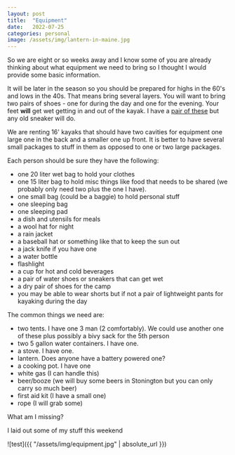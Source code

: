 ```yaml
---
layout: post
title:  "Equipment"
date:   2022-07-25
categories: personal
image: /assets/img/lantern-in-maine.jpg
---
```

So we are eight or so weeks away and I know some of you are already thinking about what equipment we need to bring so I thought I would provide some basic information.

It will be later in the season so you should be prepared for highs in the 60's and lows in the 40s. That means bring several layers. You will want to bring two pairs of shoes - one for during the day and one for the evening. Your feet **will** get wet getting in and out of the kayak. I have a [pair of these](https://www.rei.com/product/164638/astral-brewer-20-water-shoes-mens?CAWELAID=120217890014430780&CAGPSPN=pla&CAAGID=104551579641&CATCI=pla-451643129702&cm_mmc=PLA_Google%7C21700000001700551_1646380020%7C92700053581104925%7CTOF%7C71700000066681446&gclsrc=ds&gclsrc=ds) but any old sneaker will do.

We are renting 16' kayaks that should have two cavities for equipment one large one in the back and a smaller one up front. It is better to have several small packages to stuff in them as opposed to one or two large packages.

Each person should be sure they have the following:
- one 20 liter wet bag to hold your clothes
- one 15 liter bag to hold misc things like food that needs to be shared (we probably only need two plus the one I have).
- one small bag (could be a baggie) to hold personal stuff
- one sleeping bag
- one sleeping pad
- a dish and utensils for meals
- a wool hat for night
- a rain jacket
- a baseball hat or something like that to keep the sun out
- a jack knife if you have one
- a water bottle
- flashlight
- a cup for hot and cold beverages
- a pair of water shoes or sneakers that can get wet
- a dry pair of shoes for the camp
- you may be able to wear shorts but if not a pair of lightweight pants for kayaking during the day

The common things we need are:
- two tents. I have one 3 man (2 comfortably). We could use another one of these plus possibly a bivy sack for the 5th person
- two 5 gallon water containers. I have one.
- a stove. I have one.
- lantern. Does anyone have a battery powered one?
- a cooking pot. I have one
- white gas (I can handle this)
- beer/booze (we will buy some beers in Stonington but you can only carry so much beer)
- first aid kit (I have a small one)
- rope (I will grab some)

What am I missing?

I laid out some of my stuff this weekend

![test]({{ "/assets/img/equipment.jpg" | absolute_url }})
